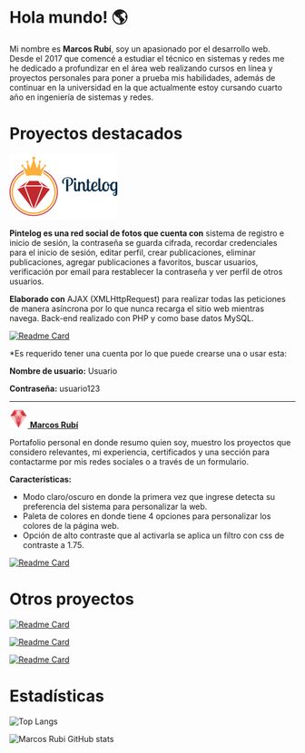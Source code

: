 # Hola mundo! :earth_americas:

Mi nombre es **Marcos Rubí**, soy un apasionado por el desarrollo web.
 Desde el 2017 que comencé a estudiar el técnico en sistemas y redes me he dedicado a profundizar en el área web realizando cursos en línea y proyectos personales para poner a prueba mis habilidades, además de continuar en la universidad en la que actualmente estoy cursando cuarto año en ingeniería de sistemas y redes.

# Proyectos destacados


[![](logo-pintelog.png)](https://pintelog-app.000webhostapp.com/#)

**Pintelog es una red social de fotos que cuenta con** sistema de registro e inicio de sesión, la contraseña se guarda cifrada, recordar credenciales para el inicio de sesión, editar perfil, crear publicaciones, eliminar publicaciones, agregar publicaciones a favoritos, buscar usuarios, verificación por email para restablecer la contraseña y ver perfil de otros usuarios.

**Elaborado con** AJAX (XMLHttpRequest) para realizar todas las peticiones de manera asíncrona por lo que nunca recarga el sitio web mientras navega. Back-end realizado con PHP y como base datos MySQL.

[![Readme Card](https://github-readme-stats.vercel.app/api/pin/?username=marcosrubi&repo=pintelog)](https://github.com/marcosrubi/pintelog)

*Es requerido tener una cuenta por lo que puede crearse una o usar esta:

**Nombre de usuario:** Usuario

**Contraseña:** usuario123

<hr/>

[![](logo-portafolio.webp) **Marcos Rubí**](https://mrubi.vercel.app/)

Portafolio personal en donde resumo quien soy, muestro los proyectos que considero relevantes, mi experiencia, certificados y una sección para contactarme por mis redes sociales o a través de un formulario.

**Características:**
 - Modo claro/oscuro en donde la primera vez que ingrese detecta su preferencia del sistema para personalizar la web.
 -  Paleta de colores en donde tiene 4 opciones para personalizar los colores de la página web. 
 - Opción de alto contraste que al activarla se aplica un filtro con css de contraste a 1.75.
 
 [![Readme Card](https://github-readme-stats.vercel.app/api/pin/?username=marcosrubi&repo=mrubi&show_owner=true)](https://github.com/marcosrubi/mrubi)
 
 # Otros proyectos
 
[![Readme Card](https://github-readme-stats.vercel.app/api/pin/?username=marcosrubi&repo=Manage-landing-page)](https://github.com/marcosrubi/Manage-landing-page)

[![Readme Card](https://github-readme-stats.vercel.app/api/pin/?username=marcosrubi&repo=Time-tracking-dashboard)](https://github.com/marcosrubi/Time-tracking-dashboard)

[![Readme Card](https://github-readme-stats.vercel.app/api/pin/?username=marcosrubi&repo=ListaTareas)](https://github.com/marcosrubi/ListaTareas)



# Estadísticas

![Top Langs](https://github-readme-stats.vercel.app/api/top-langs/?username=marcosrubi&layout=compact&langs_count=6)


![Marcos Rubi GitHub stats](https://github-readme-stats.vercel.app/api?username=marcosrubi&show_icons=true&theme=algolia)
